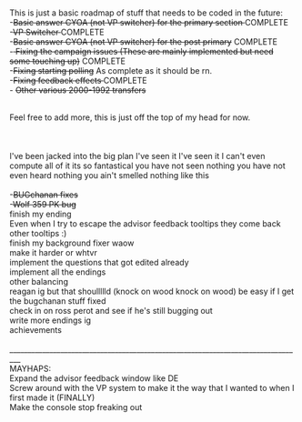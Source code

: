 <br> This is just a basic roadmap of stuff that needs to be coded in the future:
 <br> -<s>Basic answer CYOA (not VP switcher) for the primary section </s> COMPLETE
<br> -<s>VP Switcher </s> COMPLETE
 <br> -<s>Basic answer CYOA (not VP switcher) for the post primary</s> COMPLETE
 <br> -<s> Fixing the campaign issues (These are mainly implemented but need some touching up)</s> COMPLETE
 <br> -<s>Fixing starting polling</s> As complete as it should be rn.
 <br> -<s>Fixing feedback effects </s> COMPLETE
 <br> - <s>Other various 2000-1992 transfers </s>
<br>

 <br> Feel free to add more, this is just off the top of my head for now.
  <br> 
  <br> 
  <br> 
  <br> I've been jacked into the big plan I've seen it I've seen it I can't even compute all of it its so fantastical you have not seen nothing you have not even heard nothing you ain't smelled nothing like this
  <br> 
  <br> -<s>BUGchanan fixes</s>
  <br> -<s>Wolf 359 PK bug</s> 
  <br> finish my ending
  <br> Even when I try to escape the advisor feedback tooltips they come back
  <br> other tooltips :)
  <br> finish my background fixer waow
  <br> make it harder or whtvr
   <br> implement the questions that got edited already
    <br> implement all the endings
     <br> other balancing
      <br> reagan ig but that shoullllld (knock on wood knock on wood) be easy if I get the bugchanan stuff fixed
       <br> check in on ross perot and see if he's still bugging out
        <br> write more endings ig
        <br> achievements
        <br> 
        <br> _________________________________________________________________________________
        <br> MAYHAPS:
        <br> Expand the advisor feedback window like DE
        <br> Screw around with the VP system to make it the way that I wanted to when I first made it (FINALLY)
        <br> Make the console stop freaking out 
